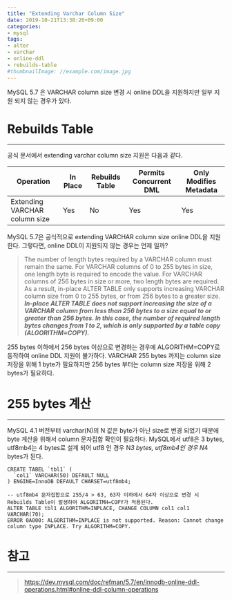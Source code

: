 ```yaml
---
title: "Extending Varchar Column Size"
date: 2019-10-21T13:38:26+09:00
categories:
- mysql
tags:
- alter
- varchar
- online-ddl
- rebuilds-table
#thumbnailImage: //example.com/image.jpg
---
```


MySQL 5.7 은 VARCHAR column size 변경 시 online DDL을 지원하지만 일부 지원 되지 않는 경우가 있다.
<!--more-->


# Rebuilds Table
---

공식 문서에서 extending varchar column size 지원은 다음과 같다.

Operation			| In Place	| Rebuilds Table	| Permits Concurrent DML	| Only Modifies Metadata
---				| ---		| ---			| --- 				| ---
Extending VARCHAR column size	| Yes		| No			| Yes				| Yes

MySQL 5.7은 공식적으로 extending VARCHAR column size online DDL을 지원한다. 그렇다면, online DDL이 지원되지 않는 경우는 언제 일까?

> The number of length bytes required by a VARCHAR column must remain the same. For VARCHAR columns of 0 to 255 bytes in size, one length byte is required to encode the value. For VARCHAR columns of 256 bytes in size or more, two length bytes are required. As a result, in-place ALTER TABLE only supports increasing VARCHAR column size from 0 to 255 bytes, or from 256 bytes to a greater size. ***In-place ALTER TABLE does not support increasing the size of a VARCHAR column from less than 256 bytes to a size equal to or greater than 256 bytes. In this case, the number of required length bytes changes from 1 to 2, which is only supported by a table copy (ALGORITHM=COPY).***


255 bytes 이하에서 256 bytes 이상으로 변경하는 경우에 ALGORITHM=COPY로 동작하여 online DDL 지원이 불가하다. VARCHAR 255 bytes 까지는 column size 저장을 위해 1 byte가 필요하지만 256 bytes 부터는 column size 저장을 위해 2 bytes가 필요하다.

# 255 bytes 계산
---

MySQL 4.1 버전부터 varchar(N)의 N 값은 byte가 아닌 size로 변경 되었기 때문에 byte 계산을 위해서 column 문자집합 확인이 필요하다. MySQL에서 utf8은 3 bytes, utf8mb4는 4 bytes로 설계 되어 utf8 인 경우 N*3 bytes, utf8mb4인 경우 N*4 bytes가 된다.

```
CREATE TABEL `tbl1` (
  `col1` VARCHAR(50) DEFAULT NULL
) ENGINE=InnoDB DEFAULT CHARSET=utf8mb4;

-- utf8mb4 문자집합으로 255/4 > 63, 63자 이하에서 64자 이상으로 변경 시 Rebuilds Table이 발생하여 ALGORITMH=COPY가 적용된다.
ALTER TABLE tbl1 ALGORITHM=INPLACE, CHANGE COLUMN col1 col1 VARCHAR(70);
ERROR 0A000: ALGORITHM=INPLACE is not supported. Reason: Cannot change column type INPLACE. Try ALGORITHM=COPY.
```

# 참고
---

> https://dev.mysql.com/doc/refman/5.7/en/innodb-online-ddl-operations.html#online-ddl-column-operations
